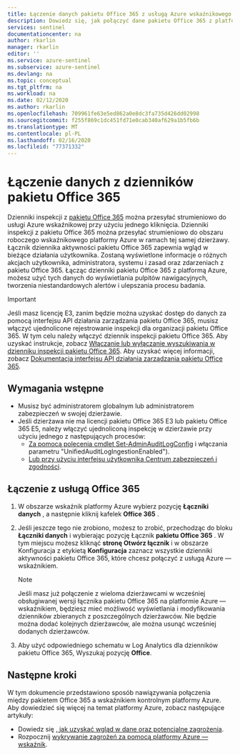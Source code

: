 ```yaml
---
title: Łączenie danych pakietu Office 365 z usługą Azure wskaźnikowego | Microsoft Docs
description: Dowiedz się, jak połączyć dane pakietu Office 365 z platformą Azure — wskaźnikiem.
services: sentinel
documentationcenter: na
author: rkarlin
manager: rkarlin
editor: ''
ms.service: azure-sentinel
ms.subservice: azure-sentinel
ms.devlang: na
ms.topic: conceptual
ms.tgt_pltfrm: na
ms.workload: na
ms.date: 02/12/2020
ms.author: rkarlin
ms.openlocfilehash: 709961fe63e5ed862a0e8dc3fa735d426dd02998
ms.sourcegitcommit: f255f869c1dc451fd71e0cab340af629a1b5fb6b
ms.translationtype: MT
ms.contentlocale: pl-PL
ms.lasthandoff: 02/16/2020
ms.locfileid: "77371332"
---
```

# <a name="connect-data-from-office-365-logs"></a>Łączenie danych z dzienników pakietu Office 365



Dzienniki inspekcji z [pakietu Office 365](https://docs.microsoft.com/office365/admin/admin-home?view=o365-worldwide) można przesyłać strumieniowo do usługi Azure wskaźnikowej przy użyciu jednego kliknięcia. Dzienniki inspekcji z pakietu Office 365 można przesyłać strumieniowo do obszaru roboczego wskaźnikowego platformy Azure w ramach tej samej dzierżawy. Łącznik dziennika aktywności pakietu Office 365 zapewnia wgląd w bieżące działania użytkownika. Zostaną wyświetlone informacje o różnych akcjach użytkownika, administratora, systemu i zasad oraz zdarzeniach z pakietu Office 365. Łącząc dzienniki pakietu Office 365 z platformą Azure, możesz użyć tych danych do wyświetlania pulpitów nawigacyjnych, tworzenia niestandardowych alertów i ulepszania procesu badania.

> [!IMPORTANT]
> Jeśli masz licencję E3, zanim będzie można uzyskać dostęp do danych za pomocą interfejsu API działania zarządzania pakietu Office 365, musisz włączyć ujednolicone rejestrowanie inspekcji dla organizacji pakietu Office 365. W tym celu należy włączyć dziennik inspekcji pakietu Office 365. Aby uzyskać instrukcje, zobacz [Włączanie lub wyłączanie wyszukiwania w dzienniku inspekcji pakietu Office 365](https://docs.microsoft.com/office365/securitycompliance/turn-audit-log-search-on-or-off). Aby uzyskać więcej informacji, zobacz [Dokumentacja interfejsu API działania zarządzania pakietu Office 365](https://docs.microsoft.com/office/office-365-management-api/office-365-management-activity-api-reference).

## <a name="prerequisites"></a>Wymagania wstępne

- Musisz być administratorem globalnym lub administratorem zabezpieczeń w swojej dzierżawie.
- Jeśli dzierżawa nie ma licencji pakietu Office 365 E3 lub pakietu Office 365 E5, należy włączyć ujednoliconą inspekcję w dzierżawie przy użyciu jednego z następujących procesów:
    - [Za pomocą polecenia cmdlet Set-AdminAuditLogConfig](https://docs.microsoft.com/powershell/module/exchange/policy-and-compliance-audit/set-adminauditlogconfig?view=exchange-ps) i włączania parametru "UnifiedAuditLogIngestionEnabled").
    - [Lub przy użyciu interfejsu użytkownika Centrum zabezpieczeń i zgodności](https://docs.microsoft.com/office365/securitycompliance/search-the-audit-log-in-security-and-compliance#before-you-begin).

## <a name="connect-to-office-365"></a>Łączenie z usługą Office 365

1. W obszarze wskaźnik platformy Azure wybierz pozycję **Łączniki danych** , a następnie kliknij kafelek **Office 365** .

2. Jeśli jeszcze tego nie zrobiono, możesz to zrobić, przechodząc do bloku **Łączniki danych** i wybierając pozycję Łącznik **pakietu Office 365** . W tym miejscu możesz kliknąć **stronę Otwórz łącznik** i w obszarze Konfiguracja z etykietą **Konfiguracja** zaznacz wszystkie dzienniki aktywności pakietu Office 365, które chcesz połączyć z usługą Azure — wskaźnikiem. 
   > [!NOTE]
   > Jeśli masz już połączenie z wieloma dzierżawcami w wcześniej obsługiwanej wersji łącznika pakietu Office 365 na platformie Azure — wskaźnikiem, będziesz mieć możliwość wyświetlania i modyfikowania dzienników zbieranych z poszczególnych dzierżawców. Nie będzie można dodać kolejnych dzierżawców, ale można usunąć wcześniej dodanych dzierżawców.
3. Aby użyć odpowiedniego schematu w Log Analytics dla dzienników pakietu Office 365, Wyszukaj pozycję **Office**.


## <a name="next-steps"></a>Następne kroki
W tym dokumencie przedstawiono sposób nawiązywania połączenia między pakietem Office 365 a wskaźnikiem kontrolnym platformy Azure. Aby dowiedzieć się więcej na temat platformy Azure, zobacz następujące artykuły:
- Dowiedz się [, jak uzyskać wgląd w dane oraz potencjalne zagrożenia](quickstart-get-visibility.md).
- Rozpocznij [wykrywanie zagrożeń za pomocą platformy Azure — wskaźnik](tutorial-detect-threats-built-in.md).

